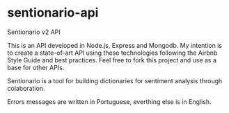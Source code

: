 # sentionario-api
Sentionario v2 API

This is an API developed in Node.js, Express and Mongodb.
My intention is to create a state-of-art API using these technologies following the Airbnb Style Guide and best practices.
Feel free to fork this project and use as a base for other APIs.

Sentionario is a tool for building dictionaries for sentiment analysis through colaboration.

Errors messages are written in Portuguese, everthing else is in English.